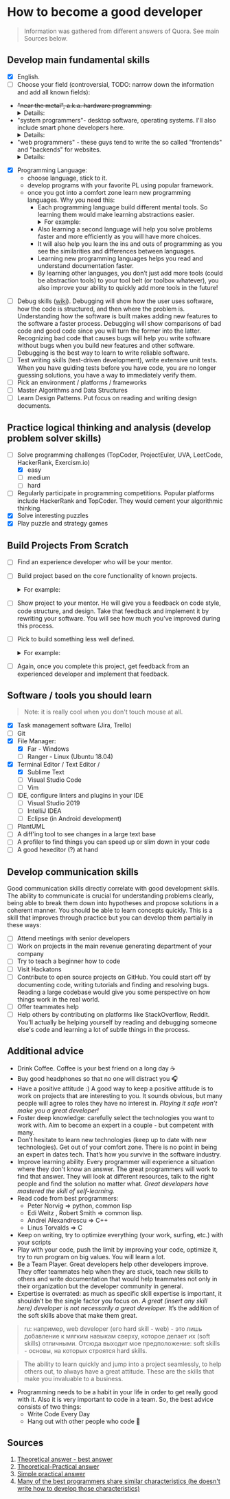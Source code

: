 # How to become a good developer

> Information was gathered from different answers of Quora. See main Sources below.

## Develop main fundamental skills

  - [x] English.
  - [ ] Choose your field (controversial, TODO: narrow down the information and add all known fields):
  - ~~"near the metal", a.k.a. hardware programming.~~ <details><summary>Details:</summary>These are the people who program non-smart phones and device drivers.  They dovetail with mechanical and electrical/computer engineering.  They think in terms of voltages and 1's and 0's and clocks and caches and "fan out."  These types tend to code in C or assembly, languages which give you a huge amount of control over individual bits and operations, but require you to do everything yourself.</details>
  - "system programmers"- desktop software, operating systems.  I'll also include smart phone developers here. <details><summary>Details:</summary> You see people programming in C++ and C# (esp. Windows), Objective-C and Cocoa (almost exclusively Mac and IOS); and Java (Android).  Sometimes you're coding stuff people can see, like GUIs - buttons and forms, choose a file, Word Processors, etc.  Most of the time you're coding functional logic, the "engine" that nobody sees until something goes wrong and an opaque "Error 123302" pops up.  Sorting numbers, moving data in and out of various abstractions (trees, lists, objects, queues, "boxing and unboxing").  You can often think in terms of a single computer, though depending on need and interest you may also work on massively parallel server farms as well.</details>
  - "web programmers" - these guys tend to write the so called "frontends" and "backends" for websites. <details><summary>Details:</summary>These guys are very often on a Linux or Unix terminal, and code in languages like Perl, PHP, Python, Ruby, Asp, Cold Fusion: languages which make it very quick to write something that works, but without giving you a lot of control over specifics.  They spend a lot of time moving data between computers; user's computer to the front end server; front end server to the back end server; back end server to the database; reverse all that; call over to twitter or Facebook's servers to get a picture or log someone in/out; etc.  They should have at least some rudimentary control of SQL for talking to databases; and may be expected to be able to administrate their own servers (security, users/passwords, install new motherboards, etc.).  Web programmers will also be expected to be conversant in the web display methods and means: HTML, CSS, and JavaScript; flash (or these days WebGL); visual design.  They may be able to do one or more of these things competently; if not, they better know how to at least work with designers who are.</details>
- [x] Programming Language:
  - choose language, stick to it.
  - develop programs with your favorite PL using popular framework.
  - once you got into a comfort zone learn new programming languages. Why you need this:
    - Each programming language build different mental tools. So learning them would make learning abstractions easier. <details><summary>For example:</summary>
      - [x] C => structured programming
      - [x] C++ => generic programming & OO:  which is used for writing most packaged software.
      - [x] Java => object-oriented programming
      - [ ] C#  => delegates, LINQ objects
      - [ ] JavaScript => closure, callbacks,
      - [ ] Erlang => threading, fault tolerance.
      - [ ] Python => list comprehensions, generators (lazy)
      - [x] Matlab => numeric calculations
      - [ ] Haskell => functional programming, monads.
      - [x] OCaml => pattern matching
      - [ ] Common Lisp => lambdas, macros, reader macros,  building dsl etc.
      - [ ] Scheme => Continuations, CPS, etc..
      So learning those languages makes thinking in those concepts easy and possible.</details>
      - Also learning a second language will help you solve problems faster and more efficiently as you will have more choices.
      - It will also help you learn the ins and outs of programming as you see the similarities and differences between languages.
      - Learning new programming languages helps you read and understand documentation faster.
      - By learning other languages, you don’t just add more tools (could be abstraction tools) to your tool belt (or toolbox whatever), you also improve your ability to quickly add more tools in the future!
  - [ ] Debug skills ([wiki](https://en.wikipedia.org/wiki/Debugging)). Debugging will show how the user uses software, how the code is structured, and then where the problem is. Understanding how the software is built makes adding new features to the software a faster process. Debugging will show comparisons of bad code and good code since you will turn the former into the latter. Recognizing bad code that causes bugs will help you write software without bugs when you build new features and other software. Debugging is the best way to learn to write reliable software.
  - [ ] Test writing skills (test-driven development), write extensive unit tests. When you have guiding tests before you have code, you are no longer guessing solutions, you have a way to immediately verify them.
  - [ ] Pick an environment / platforms / frameworks
  - [ ] Master Algorithms and Data Structures
  - [ ] Learn Design Patterns. Put focus on reading and writing design documents.

## Practice logical thinking and analysis (develop problem solver skills)

- [ ] Solve programming challenges (TopCoder, ProjectEuler, UVA, LeetCode, HackerRank, Exercism.io)
  - [x] easy
  - [ ] medium
  - [ ] hard
- [ ] Regularly participate in programming competitions. Popular platforms include HackerRank and TopCoder. They would cement your algorithmic thinking.
- [x] Solve interesting puzzles
- [x] Play puzzle and strategy games

## Build Projects From Scratch

- [ ] Find an experience developer who will be your mentor.

- [ ] Build project based on the core functionality of known projects. <details><summary>For example:</summary>you can write down the essential functionality of Twitter: user login, passwords, posting messages, deleting messages, storing messages and users in a database. Also list out the none essential functionality that you might want to build for your own curiosity: profile pictures, comments, followers. Then go ahead and start coding. The goal with the first project is to learn to write software without guidance from senior developers or from a class homework assignment.</details>

- [ ] Show project to your mentor. He will give you a feedback on code style, code structure, and design. Take that feedback and implement it by rewriting your software. You will see how much you’ve improved during this process.

- [ ] Pick to build something less well defined. <details><summary>For example:</summary>you can build a task list application without basing it on any existing task list apps. The reason for not picking something that already exists is that it forces you to *make* the design decisions. In the Twitter example, all the needed features were easily understood, now it is up to you to *plan accordingly*: an important skill for a senior developer.

- [ ] Again, once you complete this project, get feedback from an experienced developer and implement that feedback.

## Software / tools you should learn

> Note: it is really cool when you don't touch mouse at all.

- [x] Task management software (Jira, Trello)
- [ ] Git
- [x] File Manager:
  - [x] Far - Windows
  - [ ] Ranger - Linux (Ubuntu 18.04)
- [x] Terminal Editor / Text Editor /
  - [x] Sublime Text
  - [ ] Visual Studio Code
  - [ ] Vim
- [ ] IDE, configure linters and plugins in your IDE
  - [ ] Visual Studio 2019
  - [ ] IntelliJ IDEA
  - [ ] Eclipse (in Android development)
- [ ] PlantUML
- [ ] A diff'ing tool to see changes in a large text base
- [ ] A profiler to find things you can speed up or slim down in your code
- [ ] A good hexeditor (?) at hand

## Develop communication skills

Good communication skills directly correlate with good development skills. The ability to communicate is crucial for understanding problems clearly, being able to break them down into hypotheses and propose solutions in a coherent manner. You should be able to learn concepts quickly. This is a skill that improves through practice but you can develop them partially in these ways:

- [ ] Attend meetings with senior developers
- [ ] Work on projects in the main revenue generating department of your company
- [ ] Try to teach a beginner how to code
- [ ] Visit Hackatons
- [ ] Contribute to open source projects on GitHub. You could start off by documenting code, writing tutorials and finding and resolving bugs. Reading a large codebase would give you some perspective on how things work in the real world.
- [ ] Offer teammates help
- [ ] Help others by contributing on platforms like StackOverflow, Reddit. You'll actually be helping yourself  by reading and debugging someone else's code  and learning a lot of subtle things in the process.

## Additional advice

- Drink Coffee. Coffee is your best friend on a long day :coffee:
- Buy good headphones so that no one will distract you :headphones:
- Have a positive attitude :) A good way to keep a positive attitude is to work on projects that are interesting to you. It sounds obvious, but many people will agree to roles they have no interest in. *Playing it safe won’t make you a great developer!*
- Foster deep knowledge: carefully select the technologies you want to work with. Aim to become an expert in a couple - but competent with many.
- Don’t hesitate to learn new technologies (keep up to date with new technologies). Get out of your comfort zone. There is no point in being an expert in dates tech. That’s how you survive in the software industry.
- Improve learning ability. Every programmer will experience a situation where they don't know an answer. The great programmers will work to find that answer. They will look at different resources, talk to the right people and find the solution no matter what. *Great developers have mastered the skill of self-learning.*
- Read code from best programmers:
  - Peter Norvig => python, common lisp
  - Edi Weitz , Robert Smith => common lisp.
  - Andrei Alexandrescu => C++
  - Linus Torvalds => C
- Keep on writing, try to optimize everything (your work, surfing, etc.) with your scripts
- Play with your code, push the limit by improving your code, optimize it, try to run program on big values. You will learn a lot.
- Be a Team Player. Great developers help other developers improve. They offer teammates help when they are stuck, teach new skills to others and write documentation that would help teammates not only in their organization but the developer community in general.
- Expertise is overrated: as much as specific skill expertise is important, it shouldn’t be the single factor you focus on. *A great (insert any skill here) developer is not necessarily a great developer.* It’s the addition of the soft skills above that make them great.

> ru: например, web developer (его hard skill - web) - это лишь добавление к мягким навыкам сверху, которое делает их (soft skills) отличными. Отсюда выходит мое предположение: soft skills - основы, на которых строятся hard skills.

> The ability to learn quickly and jump into a project seamlessly, to help others out, to always have a great attitude. These are the skills that make you invaluable to a business.

- Programming needs to be a habit in your life in order to get really good with it. Also it is very important to сode in a team. So, the best advice consists of two things:
  - Write Code Every Day
  - Hang out with other people who code :handshake:

## Sources

1. [Theoretical answer - best answer](https://www.quora.com/What-advice-can-you-give-to-new-programmers/answer/Christian-Jean-3/)
2. [Theoretical-Practical answer](https://www.quora.com/How-can-I-be-a-good-developer/answer/Gopi-Vajravelu)
3. [Simple practical answer](https://www.quora.com/How-do-I-become-a-computer-programmer/answer/Samer-Buna/)
4. [Many of the best programmers share similar characteristics (he doesn't write how to develop those characteristics)](https://www.quora.com/How-can-I-become-a-good-programmer-after-only-one-year/answer/Damien-Filiatrault/)
